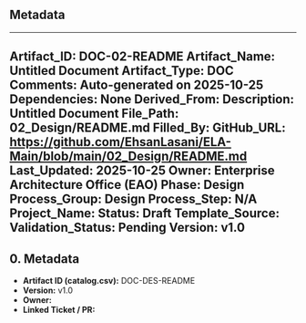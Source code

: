 ## Metadata
---
Artifact_ID: DOC-02-README
Artifact_Name: Untitled Document
Artifact_Type: DOC
Comments: Auto-generated on 2025-10-25
Dependencies: None
Derived_From: 
Description: Untitled Document
File_Path: 02_Design/README.md
Filled_By: 
GitHub_URL: https://github.com/EhsanLasani/ELA-Main/blob/main/02_Design/README.md
Last_Updated: 2025-10-25
Owner: Enterprise Architecture Office (EAO)
Phase: Design
Process_Group: Design
Process_Step: N/A
Project_Name: 
Status: Draft
Template_Source: 
Validation_Status: Pending
Version: v1.0
---
## 0. Metadata
- **Artifact ID (catalog.csv):** DOC-DES-README
- **Version:** v1.0
- **Owner:** 
- **Linked Ticket / PR:** 


